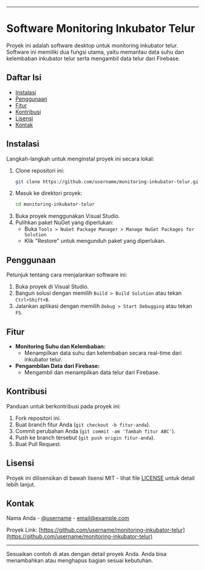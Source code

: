 

---

# Software Monitoring Inkubator Telur

Proyek ini adalah software desktop untuk monitoring inkubator telur. Software ini memiliki dua fungsi utama, yaitu memantau data suhu dan kelembaban inkubator telur serta mengambil data telur dari Firebase.

## Daftar Isi

- [Instalasi](#instalasi)
- [Penggunaan](#penggunaan)
- [Fitur](#fitur)
- [Kontribusi](#kontribusi)
- [Lisensi](#lisensi)
- [Kontak](#kontak)

## Instalasi

Langkah-langkah untuk menginstal proyek ini secara lokal:

1. Clone repositori ini:
    ```bash
    git clone https://github.com/username/monitoring-inkubator-telur.git
    ```
2. Masuk ke direktori proyek:
    ```bash
    cd monitoring-inkubator-telur
    ```
3. Buka proyek menggunakan Visual Studio.
4. Pulihkan paket NuGet yang diperlukan:
    - Buka `Tools > NuGet Package Manager > Manage NuGet Packages for Solution`
    - Klik "Restore" untuk mengunduh paket yang diperlukan.

## Penggunaan

Petunjuk tentang cara menjalankan software ini:

1. Buka proyek di Visual Studio.
2. Bangun solusi dengan memilih `Build > Build Solution` atau tekan `Ctrl+Shift+B`.
3. Jalankan aplikasi dengan memilih `Debug > Start Debugging` atau tekan `F5`.

## Fitur

- **Monitoring Suhu dan Kelembaban:**
  - Menampilkan data suhu dan kelembaban secara real-time dari inkubator telur.
- **Pengambilan Data dari Firebase:**
  - Mengambil dan menampilkan data telur dari Firebase.

## Kontribusi

Panduan untuk berkontribusi pada proyek ini:

1. Fork repositori ini.
2. Buat branch fitur Anda (`git checkout -b fitur-anda`).
3. Commit perubahan Anda (`git commit -am 'Tambah fitur ABC'`).
4. Push ke branch tersebut (`git push origin fitur-anda`).
5. Buat Pull Request.

## Lisensi

Proyek ini dilisensikan di bawah lisensi MIT - lihat file [LICENSE](LICENSE) untuk detail lebih lanjut.

## Kontak

Nama Anda - [@username](https://twitter.com/username) - email@example.com

Proyek Link: [https://github.com/username/monitoring-inkubator-telur](https://github.com/username/monitoring-inkubator-telur)

---

Sesuaikan contoh di atas dengan detail proyek Anda. Anda bisa menambahkan atau menghapus bagian sesuai kebutuhan.
